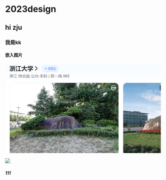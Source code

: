 # 2023design
## hi zju
### 我是kk
#### 嵌入图片
![](img/zju.png)

![](https://www.zju.edu.cn/_upload/tpl/05/e5/1509/template1509/images/logo.png)
##### 111
